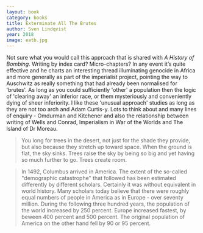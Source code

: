 ```yaml
---
layout: book
category: books
title: Exterminate All The Brutes
author: Sven Lindqvist
year: 2018
image: eatb.jpg
---
```

Not sure what you would call this approach that is shared with _A History of Bombing_.  Writing by index card?  Micro-chapters?  In any event it’s quite effective and he charts an interesting thread illuminating genocide in Africa and more generally as part of the imperialist project, pointing the way to Auschwitz as really something that had already been normalised for 'brutes'.  As long as you could sufficiently 'other' a population then the logic of 'clearing away' an inferior race, or them mysteriously and conveniently dying of sheer inferiority.  I like these 'unusual approach' studies as long as they are not too arch and Adam Curtis-y.  Lots to think about and many lines of enquiry - Omdurman and Kitchener and also the relationship between writing of Wells and Conrad, Imperialism in War of the Worlds and The Island of Dr Moreau.

> You long for trees in the desert, not just for the shade they provide, but also because they stretch up toward space. When the
ground is flat, the sky sinks. Trees raise the sky by being so big and yet having so much further to go. Trees create room.

> In 1492, Columbus arrived in America. The extent of the so-called "demographic catastrophe" that followed has been estimated differently by different scholars. Certainly it was without equivalent in world history.  Many scholars today believe that there were roughly equal numbers of people in America as in Europe - over seventy million.  During the following three hundred years, the population of the world increased by 250 percent. Europe increased fastest, by beween 400 percent and 500 percent. The original population of America on the other hand fell by 90 or 95 percent.

